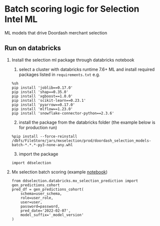 # Batch scoring logic for Selection Intel ML 
ML models that drive Doordash merchant selection 

## Run on databricks
1. Install the selection ml package through databricks notebook
    1. select a cluster with databricks runtime 7.6+ ML and install required packages listed in `requirements.txt`
    e.g.
    ```
    %sh
    pip install 'joblib==0.17.0'
	pip install 'shap==0.35.0'
	pip install 'xgboost==1.0.0'
	pip install 'scikit-learn==0.23.1'
	pip install 'pyarrow==0.17.0'
    pip install 'mlflow==1.23.0'
    pip install 'snowflake-connector-python==2.3.6'
    ```
    2. install the package from the databricks folder (the example below is for production run)
    ```
    %pip install --force-reinstall /dbfs/FileStore/jars/mxselection/prod/doordash_selection_models-batch-*.*.*-py3-none-any.whl
    ```
    3. import the package
    ```
    import ddselection
    ```

2. Mx selection batch scoring (example [notebook](https://doordash.cloud.databricks.com/#notebook/447201/command/447202))
    ```
    from ddselection.databricks.mx_selection_prediction import gen_predictions_cohort
    pred_df = gen_predictions_cohort(
        schema=user_schema, 
        role=user_role, 
        user=user, 
        password=password,
        pred_date='2022-02-07', 
        model_suffix='_model_version'
    )
    ```



